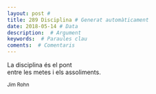 ```yaml
---
layout: post #
title: 289 Disciplina # Generat automàticament
date: 2018-05-14 # Data
description:  # Argument
keywords:  # Paraules clau
coments:  # Comentaris
---
```


La disciplina és el pont <br />
entre les metes i els assoliments. <br />

<small>Jim Rohn</small>
